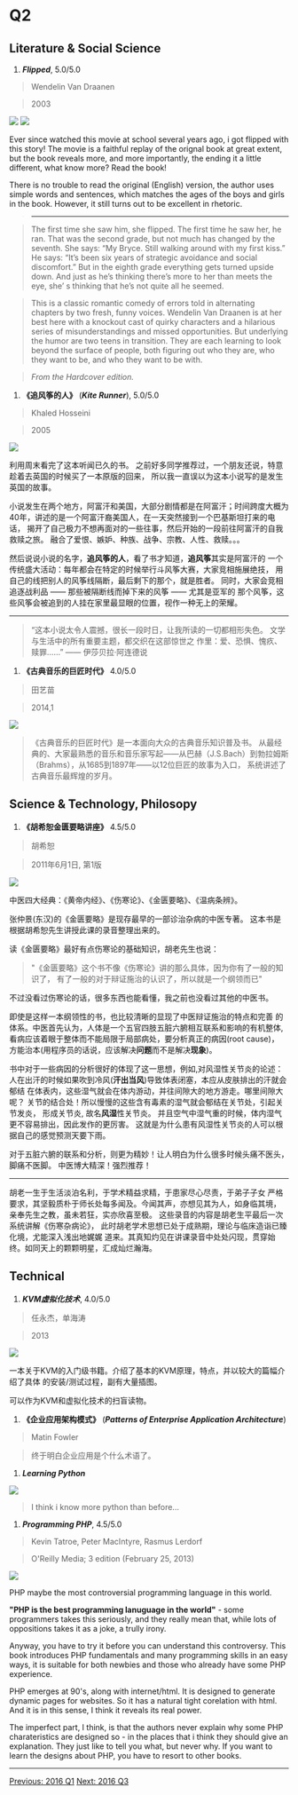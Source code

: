 # Q2

## Literature & Social Science
1. ***Flipped***, 5.0/5.0

  > Wendelin Van Draanen

  > 2003

  <img src="images/flipped.jpg">
  <img src="images/flipped_piano_solo.jpg">

  Ever since watched this movie at school several years ago, i got flipped
  with this story! The movie is a faithful replay of the orignal book at
  great extent, but the book reveals more, and more importantly, the ending
  it a little different, what know more? Read the book!

  There is no trouble to read the original (English) version, the author
  uses simple words and sentences, which matches the ages of the boys and girls
  in the book. However, it still turns out to be excellent in rhetoric.

  > ----------------------

  > The first time she saw him, she flipped. The first time he saw her, he ran.
  That was the second grade, but not much has changed by the seventh.
  She says: “My Bryce. Still walking around with my first kiss.”
  He says: “It’s been six years of strategic avoidance and social discomfort.”
  But in the eighth grade everything gets turned upside down.
  And just as he’s thinking there’s more to her than meets the eye,
  she’ s thinking that he’s not quite all he seemed.

  > This is a classic romantic comedy of errors told in alternating chapters
  by two fresh, funny voices. Wendelin Van Draanen is at her best here with a
  knockout cast of quirky characters and a hilarious series of
  misunderstandings and missed opportunities.
  But underlying the humor are two teens in transition.
  They are each learning to look beyond the surface of people,
  both figuring out who they are, who they want to be, and who they want to be with.

  > *From the Hardcover edition.*

1. **《追风筝的人》** (***Kite Runner***), 5.0/5.0

  > Khaled Hosseini

  > 2005

  <img src="images/kite_runner.jpg">

  利用周末看完了这本听闻已久的书。
  之前好多同学推荐过，一个朋友还说，特意趁着去英国的时候买了一本原版的回来，
  所以我一直误以为这本小说写的是发生英国的故事。

  小说发生在两个地方，阿富汗和美国，大部分剧情都是在阿富汗；时间跨度大概为
  40年，讲述的是一个阿富汗裔美国人，在一天突然接到一个巴基斯坦打来的电话，
  揭开了自己极力不想再面对的一些往事，然后开始的一段前往阿富汗的自我救赎之旅。
  融合了爱恨、嫉妒、种族、战争、宗教、人性、救赎。。。

  然后说说小说的名字，**追风筝的人**，看了书才知道，**追风筝**其实是阿富汗的
  一个传统盛大活动：每年都会在特定的时候举行斗风筝大赛，大家竞相施展绝技，
  用自己的线把别人的风筝线隔断，最后剩下的那个，就是胜者。
  同时，大家会竞相追逐战利品 —— 那些被隔断线而掉下来的风筝 —— 尤其是亚军的
  那个风筝，这些风筝会被追到的人挂在家里最显眼的位置，视作一种无上的荣耀。

  -------------

  > “这本小说太令人震撼，很长一段时日，让我所读的一切都相形失色。
  > 文学与生活中的所有重要主题，都交织在这部惊世之 作里：爱、恐惧、愧疚、赎罪……”
  > —— 伊莎贝拉·阿连德说

1. **《古典音乐的巨匠时代》** 4.0/5.0

  > 田艺苗

  > 2014,1

  <img src="images/glorious_times_of_classic_music.jpg">

  > 《古典音乐的巨匠时代》是一本面向大众的古典音乐知识普及书。
  从最经典的、大家最熟悉的音乐和音乐家写起——从巴赫（J.S.Bach）到勃拉姆斯
  （Brahms），从1685到1897年——以12位巨匠的故事为入口，
  系统讲述了古典音乐最辉煌的岁月。

## Science & Technology, Philosopy
1. **《胡希恕金匮要略讲座》** 4.5/5.0

  > 胡希恕

  > 2011年6月1日, 第1版

  <img src="images/hu_xi_shu_jin_kui.jpg">

  中医四大经典：《黄帝内经》、《伤寒论》、《金匮要略》、《温病条辨》。

  张仲景(东汉)的《金匮要略》是现存最早的一部诊治杂病的中医专著。
  这本书是根据胡希恕先生讲授此课的录音整理出来的。

  读《金匮要略》最好有点伤寒论的基础知识，胡老先生也说：

  > "《金匮要略》这个书不像《伤寒论》讲的那么具体，因为你有了一般的知识了，
  有了一般的对于辩证施治的认识了，所以就是一个纲领而已"

  不过没看过伤寒论的话，很多东西也能看懂，我之前也没看过其他的中医书。

  即使是这样一本纲领性的书，也比较清晰的显现了中医辩证施治的特点和完善
  的体系。中医首先认为，人体是一个五官四肢五脏六腑相互联系和影响的有机整体,
  看病应该着眼于整体而不能局限于局部病处，要分析真正的病因(root cause)，
  方能治本(用程序员的话说，应该解决**问题**而不是解决**现象**)。

  书中对于一些病因的分析很好的体现了这一思想，例如,对风湿性关节炎的论述：
  人在出汗的时候如果吹到冷风(**汗出当风**)导致体表闭塞，本应从皮肤排出的汗就会郁结
  在体表内，这些湿气就会在体内游动，并往间隙大的地方游走。哪里间隙大呢？
  关节的结合处！所以慢慢的这些含有毒素的湿气就会郁结在关节处，引起关节发炎，
  形成关节炎, 故名**风湿**性关节炎。
  并且空气中湿气重的时候，体内湿气更不容易排出，因此发作的更厉害。
  这就是为什么患有风湿性关节炎的人可以根据自己的感觉预测天要下雨。

  对于五脏六腑的联系和分析，则更为精妙！让人明白为什么很多时候头痛不医头，脚痛不医脚。
  中医博大精深！强烈推荐！

  ----------

  胡老一生于生活淡泊名利，于学术精益求精，于患家尽心尽责，于弟子子女
  严格要求，其坚毅质朴于师长处每多闻及。今闻其声，亦想见其为人，如身临其境，
  亲奉先生之教，虽未若狂，实亦欣喜至极。
  这些录音的内容是胡老生平最后一次系统讲解《伤寒杂病论》，
  此时胡老学术思想已处于成熟期，理论与临床造诣已臻化境，尤能深入浅出地娓娓
  道来。其真知灼见在讲课录音中处处闪现，贯穿始终。如同天上的颗颗明星，汇成灿烂瀚海。


## Technical

1. ***KVM虚拟化技术***, 4.0/5.0

  > 任永杰，单海涛

  > 2013

  <img src="images/kvm_virtualization_tech_zh.jpg">

  一本关于KVM的入门级书籍。介绍了基本的KVM原理，特点，并以较大的篇幅介绍了具体
  的安装/测试过程，副有大量插图。

  可以作为KVM和虚拟化技术的扫盲读物。

1. **《企业应用架构模式》** (***Patterns of Enterprise Application Architecture***)

  > Matin Fowler

  > 终于明白企业应用是个什么术语了。

1. ***Learning Python***

  <img src="images/learning_python_5th.jpg">

  > I think i know more python than before...

1. ***Programming PHP***, 4.5/5.0

  > Kevin Tatroe, Peter MacIntyre, Rasmus Lerdorf

  > O'Reilly Media; 3 edition (February 25, 2013)

  <img src="images/programming_php_3rd.jpg">

  PHP maybe the most controversial programming language in this world.

  **"PHP is the best programming lanuguage in the world"** - some programmers
  takes this seriously, and they really mean that, while lots of oppositions
  takes it as a joke, a trully irony.

  Anyway, you have to try it before you can understand this controversy. This
  book introduces PHP fundamentals and many programming skills in an easy ways,
  it is suitable for both newbies and those who already have some PHP experience.

  PHP emerges at 90's, along with internet/html. It is designed to generate
  dynamic pages for websites. So it has a natural tight corelation with html.
  And it is in this sense, I think it reveals its real power.

  The imperfect part, I think, is that the authors never explain why some PHP
  charateristics are designed so - in the places that i think they should give
  an explanation. They just like to tell you what, but never why.
  If you want to learn the designs about PHP, you have to resort to other books.

------------------------------------------------------
  [Previous: 2016 Q1](2016_Q1.md)          [Next: 2016 Q3](2016_Q3.md)

